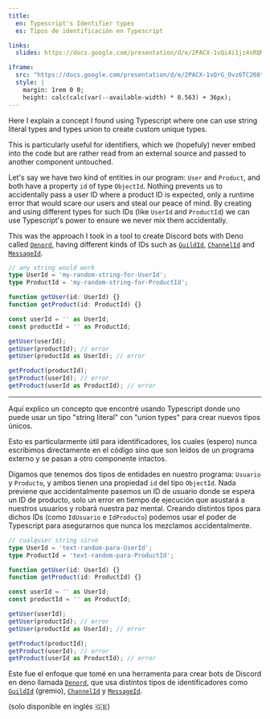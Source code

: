 ```yaml
---
title:
  en: Typescript's Identifier types
  es: Tipos de identificación en Typescript

links:
  slides: https://docs.google.com/presentation/d/e/2PACX-1vQi4i1jz4sRQNqz8iPt2B0BO3hnPbK0pX-3mU009Bnsk5nhDLUOQ8aAKNTL5mqnAn3dtKgflmQ90eWS/pub

iframe:
  src: "https://docs.google.com/presentation/d/e/2PACX-1vQrG_Ovz6TC208tg8wzBY-EhnQ6b2MJfVb-RMFDxJf7eEwNpYzMBDqeMBMrzKF420gcOuE1nHTg6AV9/embed?start=true&loop=true&delayms=3000"
  style: |
    margin: 1rem 0 0;
    height: calc(calc(var(--available-width) * 0.563) + 36px);
---
```


Here I explain a concept I found using Typescript where one can use string literal types and types union to create custom unique types.

This is particularly useful for identifiers, which we (hopefuly) never embed into the code but are rather read from an external source and passed to another component untouched.

Let's say we have two kind of entities in our program: `User` and `Product`, and both have a property `id` of type `ObjectId`. Nothing prevents us to accidentally pass a user ID where a product ID is expected, only a runtime error that would scare our users and steal our peace of mind. By creating and using different types for such IDs (like `UserId` and `ProductId`) we can use Typescript's power to ensure we never mix them accidentally.

This was the approach I took in a tool to create Discord bots with Deno called [`Denord`][1], having different kinds of IDs such as [`GuildId`][2], [`ChannelId`][3] and [`MessageId`][4].

```ts
// any string would work
type UserId = 'my-random-string-for-UserId';
type ProductId = 'my-random-string-for-ProductId';

function getUser(id: UserId) {}
function getProduct(id: ProductId) {}

const userId = '' as UserId;
const productId = '' as ProductId;

getUser(userId);
getUser(productId); // error
getUser(productId as UserId); // error

getProduct(productId);
getProduct(userId); // error
getProduct(userId as ProductId); // error
```

---

Aquí explico un concepto que encontré usando Typescript donde uno puede usar un tipo "string literal" con "union types" para crear nuevos tipos únicos.

Esto es particularmente útil para identificadores, los cuales (espero) nunca escribimos directamente en el código sino que son leídos de un programa externo y se pasan a otro componente intactos.

Digamos que tenemos dos tipos de entidades en nuestro programa: `Usuario` y `Producto`, y ambos tienen una propiedad `id` del tipo `ObjectId`. Nada previene que accidentalmente pasemos un ID de usuario donde se espera un ID de producto, solo un error en tiempo de ejecución que asustará a nuestros usuarios y robará nuestra paz mental. Creando distintos tipos para dichos IDs (como `IdUsuario` e `IdProducto`) podemos usar el poder de Typescript para asegurarnos que nunca los mezclamos accidentalmente.

```ts
// cualquier string sirve
type UserId = 'text-random-para-UserId';
type ProductId = 'text-random-para-ProductId';

function getUser(id: UserId) {}
function getProduct(id: ProductId) {}

const userId = '' as UserId;
const productId = '' as ProductId;

getUser(userId);
getUser(productId); // error
getUser(productId as UserId); // error

getProduct(productId);
getProduct(userId); // error
getProduct(userId as ProductId); // error
```

Este fue el enfoque que tomé en una herramenta para crear bots de Discord en deno llamada [`Denord`][1], que usa distintos tipos de identificadores como [`GuildId`][2] (gremio), [`ChannelId`][3] y [`MessageId`][4].

(solo disponible en inglés 🇬🇧)


[1]: https://github.com/amatiasq/deno/tree/master/denord
[2]: https://github.com/amatiasq/deno/blob/master/denord/internals/endpoint-urls.ts#L74-L135
[3]: https://github.com/amatiasq/deno/blob/bd5a49105569f3996a3c76e3dc09e3305cdeb150/denord/DiscordClient.ts#L45
[4]: https://github.com/amatiasq/deno/blob/bd5a49105569f3996a3c76e3dc09e3305cdeb150/denord/structure/Message.ts#L47-L53